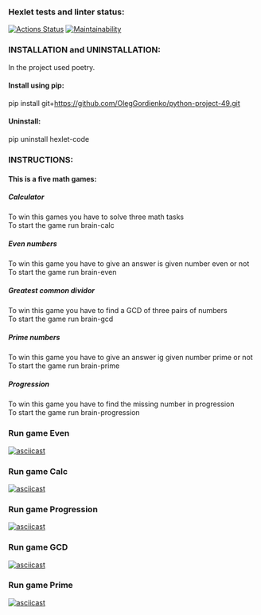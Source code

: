 ### Hexlet tests and linter status:
[![Actions Status](https://github.com/OlegGordienko/python-project-49/actions/workflows/hexlet-check.yml/badge.svg)](https://github.com/OlegGordienko/python-project-49/actions)
[![Maintainability](https://api.codeclimate.com/v1/badges/2883eb6d07dc1dabfc27/maintainability)](https://codeclimate.com/github/OlegGordienko/python-project-49/maintainability)

### INSTALLATION and UNINSTALLATION:

In the project used poetry.  
#### Install using pip:  
pip install git+https://github.com/OlegGordienko/python-project-49.git

#### Uninstall:    
pip uninstall hexlet-code  

### INSTRUCTIONS:  
#### This is a five math games:
##### Calculator  
To win this games you have to solve three math tasks  
To start the game run brain-calc
##### Even numbers  
To win this game you have to give an answer is given number even or not  
To start the game run brain-even
##### Greatest common dividor  
To win this game you have to find a GCD of three pairs of numbers  
To start the game run brain-gcd
##### Prime numbers  
To win this game you have to give an answer ig given number prime or not  
To start the game run brain-prime
##### Progression  
To win this game you have to find the missing number in progression  
To start the game run brain-progression

### Run game Even
[![asciicast](https://asciinema.org/a/hyG4wcC3Bu7KdiOBeCshNXhIy.svg)](https://asciinema.org/a/hyG4wcC3Bu7KdiOBeCshNXhIy)

### Run game Calc
[![asciicast](https://asciinema.org/a/FBK9da02PTr3H5EH8jylx9k7N.svg)](https://asciinema.org/a/FBK9da02PTr3H5EH8jylx9k7N)

### Run game Progression
[![asciicast](https://asciinema.org/a/8bXoI7vnUw6hWrdTT5Xsgt4nY.svg)](https://asciinema.org/a/8bXoI7vnUw6hWrdTT5Xsgt4nY)

### Run game GCD
[![asciicast](https://asciinema.org/a/KolNhsApQjpHb5KqeQBmaKxKX.svg)](https://asciinema.org/a/KolNhsApQjpHb5KqeQBmaKxKX)

### Run game Prime
[![asciicast](https://asciinema.org/a/jL9xA0VYRIalhMVcydxnVGjDN.svg)](https://asciinema.org/a/jL9xA0VYRIalhMVcydxnVGjDN)